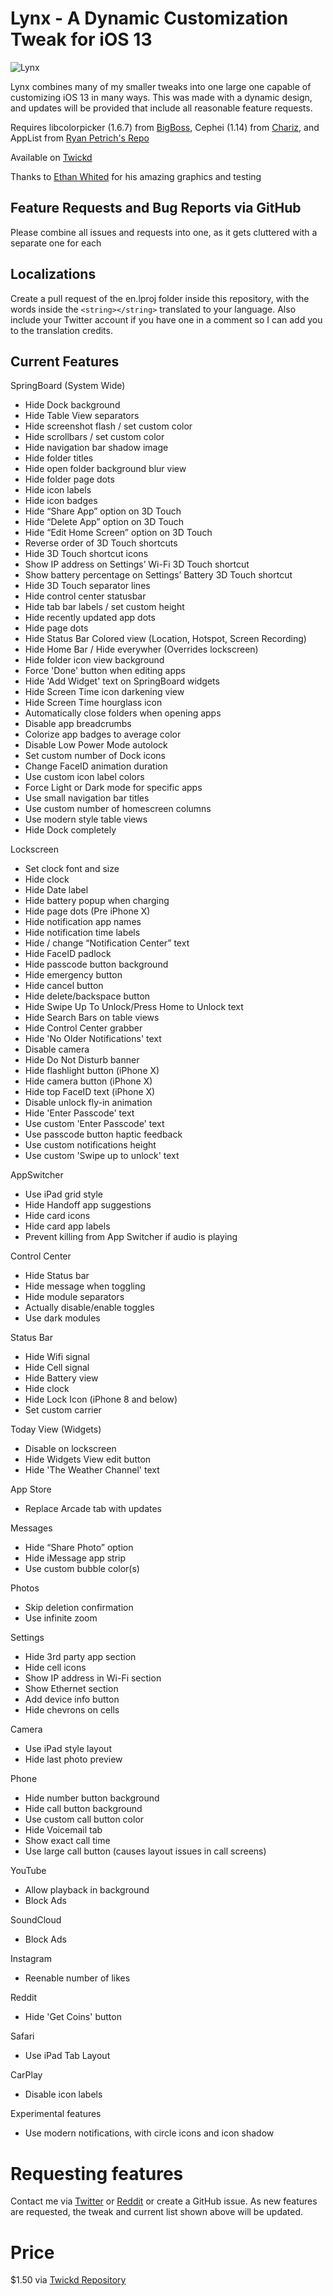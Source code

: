 # Lynx - A Dynamic Customization Tweak for iOS 13

![Lynx](http://mtac.app/assets/images/lynxbanner.png)

Lynx combines many of my smaller tweaks into one large one capable of customizing iOS 13 in many ways. This was made with a dynamic design, and updates will be provided that include all reasonable feature requests.

Requires libcolorpicker (1.6.7) from [BigBoss](http://cydia.saurik.com/package/org.thebigboss.libcolorpicker/), Cephei (1.14) from [Chariz](https://repo.chariz.io/package/ws.hbang.common/), and AppList from [Ryan Petrich's Repo](http://rpetri.ch/repo)

Available on [Twickd](https://repo.twickd.com/)

Thanks to [Ethan Whited](https://twitter.com/EthanWhited) for his amazing graphics and testing

## Feature Requests and Bug Reports via GitHub

Please combine all issues and requests into one, as it gets cluttered with a separate one for each

## Localizations 

Create a pull request of the en.lproj folder inside this repository, with the words inside the ```<string></string>``` translated to your language. Also include your Twitter account if you have one in a comment so I can add you to the translation credits.

## Current Features

SpringBoard (System Wide)

* Hide Dock background
* Hide Table View separators
* Hide screenshot flash / set custom color
* Hide scrollbars / set custom color
* Hide navigation bar shadow image
* Hide folder titles
* Hide open folder background blur view
* Hide folder page dots
* Hide icon labels
* Hide icon badges
* Hide “Share App” option on 3D Touch
* Hide “Delete App” option on 3D Touch
* Hide “Edit Home Screen” option on 3D Touch
* Reverse order of 3D Touch shortcuts
* Hide 3D Touch shortcut icons
* Show IP address on Settings’ Wi-Fi 3D Touch shortcut
* Show battery percentage on Settings’ Battery 3D Touch shortcut
* Hide 3D Touch separator lines
* Hide control center statusbar
* Hide tab bar labels / set custom height
* Hide recently updated app dots
* Hide page dots
* Hide Status Bar Colored view (Location, Hotspot, Screen Recording)
* Hide Home Bar / Hide everywher (Overrides lockscreen)
* Hide folder icon view background
* Force 'Done' button when editing apps
* Hide 'Add Widget' text on SpringBoard widgets
* Hide Screen Time icon darkening view
* Hide Screen Time hourglass icon
* Automatically close folders when opening apps
* Disable app breadcrumbs
* Colorize app badges to average color
* Disable Low Power Mode autolock
* Set custom number of Dock icons
* Change FaceID animation duration
* Use custom icon label colors
* Force Light or Dark mode for specific apps
* Use small navigation bar titles
* Use custom number of homescreen columns
* Use modern style table views
* Hide Dock completely

Lockscreen

* Set clock font and size
* Hide clock
* Hide Date label
* Hide battery popup when charging
* Hide page dots (Pre iPhone X)
* Hide notification app names
* Hide notification time labels
* Hide / change “Notification Center” text
* Hide FaceID padlock
* Hide passcode button background
* Hide emergency button
* Hide cancel button
* Hide delete/backspace button
* Hide Swipe Up To Unlock/Press Home to Unlock text
* Hide Search Bars on table views
* Hide Control Center grabber
* Hide 'No Older Notifications' text
* Disable camera
* Hide Do Not Disturb banner
* Hide flashlight button (iPhone X)
* Hide camera button (iPhone X)
* Hide top FaceID text (iPhone X)
* Disable unlock fly-in animation
* Hide 'Enter Passcode' text
* Use custom 'Enter Passcode' text
* Use passcode button haptic feedback
* Use custom notifications height
* Use custom 'Swipe up to unlock' text

AppSwitcher

* Use iPad grid style
* Hide Handoff app suggestions
* Hide card icons
* Hide card app labels
* Prevent killing from App Switcher if audio is playing

Control Center

* Hide Status bar
* Hide message when toggling
* Hide module separators
* Actually disable/enable toggles
* Use dark modules

Status Bar

* Hide Wifi signal
* Hide Cell signal
* Hide Battery view
* Hide clock
* Hide Lock Icon (iPhone 8 and below)
* Set custom carrier

Today View (Widgets)

* Disable on lockscreen
* Hide Widgets View edit button
* Hide 'The Weather Channel' text

App Store

* Replace Arcade tab with updates

Messages

* Hide “Share Photo” option
* Hide iMessage app strip
* Use custom bubble color(s)

Photos

* Skip deletion confirmation
* Use infinite zoom

Settings

* Hide 3rd party app section
* Hide cell icons
* Show IP address in Wi-Fi section
* Show Ethernet section
* Add device info button
* Hide chevrons on cells

Camera

* Use iPad style layout
* Hide last photo preview

Phone

* Hide number button background
* Hide call button background
* Use custom call button color
* Hide Voicemail tab
* Show exact call time
* Use large call button (causes layout issues in call screens)

YouTube

* Allow playback in background
* Block Ads

SoundCloud

* Block Ads

Instagram

* Reenable number of likes

Reddit

* Hide 'Get Coins' button

Safari

* Use iPad Tab Layout

CarPlay

* Disable icon labels

Experimental features

* Use modern notifications, with circle icons and icon shadow

# Requesting features

Contact me via [Twitter](https://twitter.com/mtac8) or [Reddit](https://reddit.com/u/-MTAC-) or create a GitHub issue. As new features are requested, the tweak and current list shown above will be updated.

# Price

$1.50 via [Twickd Repository](https://repo.twickd.com/)
